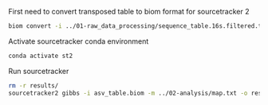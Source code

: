 First need to convert transposed table to biom format for sourcetracker 2

```bash
biom convert -i ../01-raw_data_processing/sequence_table.16s.filtered.tr.txt --table-type="OTU table" --to-hdf5 -o asv_table.biom
```
Activate sourcetracker conda environment

```bash
conda activate st2
```

Run sourcetracker

```bash
rm -r results/
sourcetracker2 gibbs -i asv_table.biom -m ../02-analysis/map.txt -o results
```
